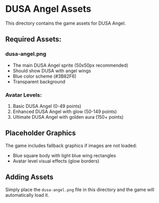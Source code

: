 # DUSA Angel Assets

This directory contains the game assets for DUSA Angel.

## Required Assets:

### dusa-angel.png
- The main DUSA Angel sprite (50x50px recommended)
- Should show DUSA with angel wings
- Blue color scheme (#3B82F6)
- Transparent background

### Avatar Levels:
1. Basic DUSA Angel (0-49 points)
2. Enhanced DUSA Angel with glow (50-149 points)  
3. Ultimate DUSA Angel with golden aura (150+ points)

## Placeholder Graphics
The game includes fallback graphics if images are not loaded:
- Blue square body with light blue wing rectangles
- Avatar level visual effects (glow borders)

## Adding Assets
Simply place the `dusa-angel.png` file in this directory and the game will automatically load it.